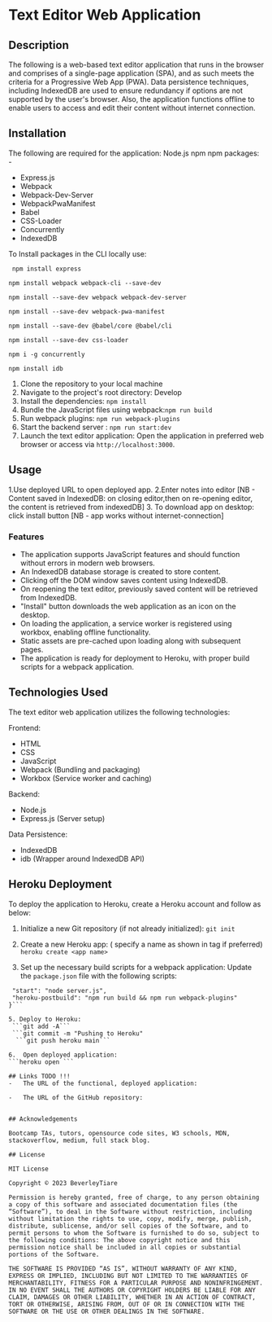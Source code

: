 # Text Editor Web Application

## Description

The following is a web-based text editor application that runs in the browser and comprises of a single-page application (SPA), and as such meets the criteria for a Progressive Web App (PWA).  Data persistence techniques, including IndexedDB are used to ensure redundancy if options are not supported by the user's browser.  Also, the application functions offline to enable users to access and edit their content without internet connection.

## Installation
The following are required for the application:
Node.js
npm
npm packages: -
- Express.js
- Webpack
- Webpack-Dev-Server
- WebpackPwaManifest 
- Babel 
- CSS-Loader 
- Concurrently 
- IndexedDB

To Install packages in the CLI locally use: 

``` npm install express```
  
```npm install webpack webpack-cli --save-dev```

```npm install --save-dev webpack webpack-dev-server```

```npm install --save-dev webpack-pwa-manifest```

```npm install --save-dev @babel/core @babel/cli```

```npm install --save-dev css-loader```

```npm i -g concurrently```

```npm install idb```

1. Clone the repository to your local machine
2. Navigate to the project's root directory: Develop
3. Install the dependencies: ```npm install```
4. Bundle the JavaScript files using webpack:```npm run build``` 
5. Run webpack plugins: ```npm run webpack-plugins```
6. Start the backend server : ```npm run start:dev```
7. Launch the text editor application:
Open the application in preferred web browser or access via `http://localhost:3000`.

## Usage

1.Use deployed URL to open deployed app.
2.Enter notes into editor
[NB - Content saved in IndexedDB: on closing editor,then on re-opening editor, the content is retrieved from indexedDB]
3. To download app on desktop: click install button
[NB - app works without internet-connection]



### Features

- The  application supports JavaScript features and should function without errors in modern web browsers.
- An IndexedDB database storage is created to store content.
- Clicking off the DOM window saves content using IndexedDB.
- On reopening the text editor, previously saved content will be retrieved from IndexedDB.
-  "Install" button downloads the web application as an icon on the desktop.
- On loading the application, a service worker is registered using workbox, enabling offline functionality.
- Static assets are pre-cached upon loading along with subsequent pages.
- The application is ready for deployment to Heroku, with proper build scripts for a webpack application.

## Technologies Used

The text editor web application utilizes the following technologies:

Frontend:
  - HTML
  - CSS
  - JavaScript 
  - Webpack (Bundling and packaging)
  - Workbox (Service worker and caching)

Backend:
  - Node.js
  - Express.js (Server setup)

Data Persistence:
  - IndexedDB
  - idb (Wrapper around IndexedDB API)

## Heroku Deployment

To deploy the application to Heroku, create a Heroku account and follow as below: 

1. Initialize a new Git repository (if not already initialized):
```git init```

2. Create a new Heroku app: ( specify a name as shown in tag if preferred)
   ```heroku create <app name>```

4. Set up the necessary build scripts for a webpack application:
   Update the `package.json` file with the following scripts:
 ```"scripts": {
  "start": "node server.js",
  "heroku-postbuild": "npm run build && npm run webpack-plugins"
}```

5. Deploy to Heroku:
  ```git add -A```
  ```git commit -m "Pushing to Heroku"
   ```git push heroku main```

6.  Open deployed application:
```heroku open ```

## Links TODO !!!
-   The URL of the functional, deployed application:
    
-   The URL of the GitHub repository:


## Acknowledgements

Bootcamp TAs, tutors, opensource code sites, W3 schools, MDN, stackoverflow, medium, full stack blog.

## License

MIT License

Copyright © 2023 BeverleyTiare

Permission is hereby granted, free of charge, to any person obtaining a copy of this software and associated documentation files (the “Software”), to deal in the Software without restriction, including without limitation the rights to use, copy, modify, merge, publish, distribute, sublicense, and/or sell copies of the Software, and to permit persons to whom the Software is furnished to do so, subject to the following conditions: The above copyright notice and this permission notice shall be included in all copies or substantial portions of the Software.

THE SOFTWARE IS PROVIDED “AS IS”, WITHOUT WARRANTY OF ANY KIND, EXPRESS OR IMPLIED, INCLUDING BUT NOT LIMITED TO THE WARRANTIES OF MERCHANTABILITY, FITNESS FOR A PARTICULAR PURPOSE AND NONINFRINGEMENT. IN NO EVENT SHALL THE AUTHORS OR COPYRIGHT HOLDERS BE LIABLE FOR ANY CLAIM, DAMAGES OR OTHER LIABILITY, WHETHER IN AN ACTION OF CONTRACT, TORT OR OTHERWISE, ARISING FROM, OUT OF OR IN CONNECTION WITH THE SOFTWARE OR THE USE OR OTHER DEALINGS IN THE SOFTWARE.
